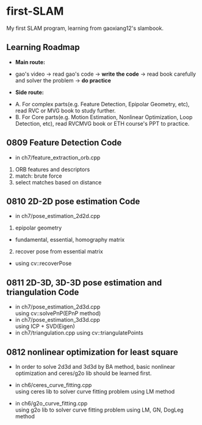 # first-SLAM
My first SLAM program, learning from gaoxiang12's slambook.

## Learning Roadmap
+ **Main route:**
- gao's video -> read gao's code -> **write the code** -> read book carefully and solver the problem -> **do practice**
+ **Side route:**
- A. For complex parts(e.g. Feature Detection, Epipolar Geometry, etc), read RVC or MVG book to study further.
- B. For Core parts(e.g. Motion Estimation, Nonlinear Optimization, Loop Detection, etc), read RVCMVG book or ETH course's PPT to practice.

## 0809 Feature Detection Code
- in ch7/feature_extraction_orb.cpp
1. ORB features and descriptors
2. match: brute force
3. select matches based on distance

## 0810 2D-2D pose estimation Code
- in ch7/pose_estimation_2d2d.cpp<br>

1. epipolar geometry 
- fundamental, essential, homography matrix 
2. recover pose from essential matrix
- using cv::recoverPose

## 0811 2D-3D, 3D-3D pose estimation and triangulation Code
- in ch7/pose_estimation_2d3d.cpp<br>
  using cv::solvePnP(EPnP method)
- in ch7/pose_estimation_3d3d.cpp<br>
  using ICP + SVD(Eigen)
- in ch7/triangulation.cpp
  using cv::triangulatePoints<br>

## 0812 nonlinear optimization for least square
- In order to solve 2d3d and 3d3d by BA method, basic nonlinear optimization and ceres/g2o lib should be learned first.

- in ch6/ceres_curve_fitting.cpp<br>
  using ceres lib to solver curve fitting problem using LM method
- in ch6/g2o_curve_fitting.cpp<br>
  using g2o lib to solver curve fitting problem using LM, GN, DogLeg method
